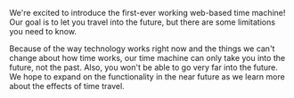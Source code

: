 We're excited to introduce the first-ever working web-based time machine! Our goal is to let you travel into the future, but there are some limitations you need to know.

Because of the way technology works right now and the things we can't change about how time works, our time machine can only take you into the future, not the past. Also, you won't be able to go very far into the future. We hope to expand on the functionality in the near future as we learn more about the effects of time travel.
